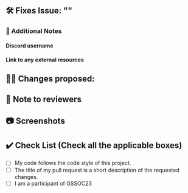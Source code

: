 <!-- If your PR fixes an open issue, use `Closes #101` to link your PR with the issue. #101 stands for the issue number you are fixing -->

## 🛠️ Fixes Issue: ""

<!-- Mention the issue number you have fixed.
Example: 🛠️ Fixes Issue #31 -->

<!-- Remove this section if not applicable -->

### 📝 Additional Notes

#### Discord username

 <!--Mention discord username so we can connect regariding the issue -->

#### Link to any external resources

 <!--Mention any document or external resource that would help in reviewing -->

## 👨‍💻 Changes proposed:

<!-- List all the proposed changes in your PR -->

<!-- DESCRIBE HERE -->

## 📄 Note to reviewers

<!-- Add notes to reviewers if applicable -->

## 📷 Screenshots

<!-- Write N/A if not available-->

## ✔️ Check List (Check all the applicable boxes) <!-- Follow the below conventions to check the box -->

<!-- Mark all the applicable boxes. To mark the box as done follow the following conventions -->
<!--
[x] - Correct; marked as done
[ ] - Not correct; marked as **not** done
-->

- [ ] My code follows the code style of this project.
- [ ] The title of my pull request is a short description of the requested changes.
- [ ] I am a participant of GSSOC23

